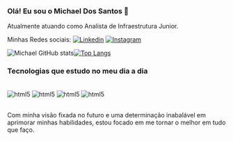 

### Olá! Eu sou o Michael Dos Santos 👋
Atualmente atuando como Analista de Infraestrutura Junior.

Minhas Redes sociais: [![Linkedin](https://img.shields.io/badge/LinkedIn-0077B5?style=for-the-badge&logo=linkedin&logoColor=white)](https://www.linkedin.com/in/michael-santos-moreira-1000a6249/) [![Instagram](https://img.shields.io/badge/Instagram-E4405F?style=for-the-badge&logo=instagram&logoColor=white)](https://www.instagram.com/michaelsantos.lll/)

![Michael GitHub stats](https://github-readme-stats.vercel.app/api?username=MichaelIndex&show_icons=true&theme=dracula)[![Top Langs](https://github-readme-stats.vercel.app/api/top-langs/?username=anuraghazra&size_weight=0.5&count_weight=0.5)](https://github.com/anuraghazra/github-readme-stats)


### Tecnologias que estudo no meu dia a dia

<div style="display: inline_block"><br/>
<img align="center" alt="html5" src="https://img.shields.io/badge/HTML5-E34F26?style=for-the-badge&logo=html5&logoColor=white"/>
<img align="center" alt="html5" src="https://img.shields.io/badge/CSS3-1572B6?style=for-the-badge&logo=css3&logoColor=white"/>
<img align="center" alt="html5" src="https://img.shields.io/badge/JavaScript-F7DF1E?style=for-the-badge&logo=javascript&logoColor=black"/>
<img align="center" alt="html5" src="https://img.shields.io/badge/Python-14354C?style=for-the-badge&logo=python&logoColor=white"/>
</div> <br/>

Com minha visão fixada no futuro e uma determinação inabalável em aprimorar minhas habilidades, estou focado em me tornar o melhor em tudo que faço.

